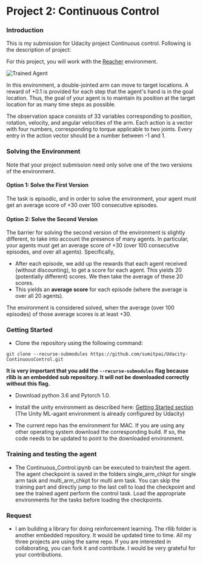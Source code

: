 [//]: # (Image References)

[image1]: https://user-images.githubusercontent.com/10624937/43851024-320ba930-9aff-11e8-8493-ee547c6af349.gif "Trained Agent"
[image2]: https://user-images.githubusercontent.com/10624937/43851646-d899bf20-9b00-11e8-858c-29b5c2c94ccc.png "Crawler"


# Project 2: Continuous Control

### Introduction
This is my submission for Udacity project Continuous control. Following is the description of project:

For this project, you will work with the [Reacher](https://github.com/Unity-Technologies/ml-agents/blob/master/docs/Learning-Environment-Examples.md#reacher) environment.

![Trained Agent][image1]

In this environment, a double-jointed arm can move to target locations. A reward of +0.1 is provided for each step that the agent's hand is in the goal location. Thus, the goal of your agent is to maintain its position at the target location for as many time steps as possible.

The observation space consists of 33 variables corresponding to position, rotation, velocity, and angular velocities of the arm. Each action is a vector with four numbers, corresponding to torque applicable to two joints. Every entry in the action vector should be a number between -1 and 1.

### Solving the Environment

Note that your project submission need only solve one of the two versions of the environment. 

#### Option 1: Solve the First Version

The task is episodic, and in order to solve the environment,  your agent must get an average score of +30 over 100 consecutive episodes.

#### Option 2: Solve the Second Version

The barrier for solving the second version of the environment is slightly different, to take into account the presence of many agents.  In particular, your agents must get an average score of +30 (over 100 consecutive episodes, and over all agents).  Specifically,
- After each episode, we add up the rewards that each agent received (without discounting), to get a score for each agent.  This yields 20 (potentially different) scores.  We then take the average of these 20 scores. 
- This yields an **average score** for each episode (where the average is over all 20 agents).

The environment is considered solved, when the average (over 100 episodes) of those average scores is at least +30. 

### Getting Started

- Clone the repository using the following command:

`git clone --recurse-submodules https://github.com/sumitpai/Udacity-ContinuousControl.git`

**It is very important that you add the `--recurse-submodules` flag because rllib is an embedded sub repository. It will not be downloaded correctly without this flag.**

- Download python 3.6 and Pytorch 1.0.

- Install the unity environment as described here: [Getting Started section](https://github.com/udacity/deep-reinforcement-learning/tree/master/p2_continuous-control/README.md) (The Unity ML-agant environment is already configured by Udacity)

- The current repo has the environment for MAC. If you are using any other operating system download the corresponding build. If so, the code needs to be updated to point to the downloaded environment.

### Training and testing the agent

- The Continuous_Control.ipynb can be executed to train/test the agent. The agent checkpoint is saved in the folders single_arm_chkpt for single arm task and multi_arm_chkpt for multi arm task. You can skip the training part and directly jump to the last cell to load the checkpoint and see the trained agent perform the control task. Load the appropriate environments for the tasks before loading the checkpoints.

### Request

- I am building a library for doing reinforcement learning. The rllib folder is another embedded repository. It would be updated time to time. All my three projects are using the same repo. If you are interested in collaborating, you can fork it and contribute. I would be very grateful for your contributions.


